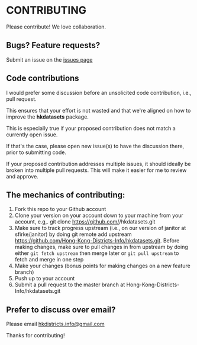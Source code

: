 # CONTRIBUTING
Please contribute!
We love collaboration.

## Bugs? Feature requests?
Submit an issue on the [issues page](https://github.com/Hong-Kong-Districts-Info/hkdatasets/issues)

## Code contributions
I would prefer some discussion before an unsolicited code contribution, i.e., pull request. 

This ensures that your effort is not wasted and that we're aligned on how to improve the **hkdatasets** package.

This is especially true if your proposed contribution does not match a currently open issue.

If that's the case, please open new issue(s) to have the discussion there, prior to submitting code.

If your proposed contribution addresses multiple issues, it should ideally be broken into multiple pull requests. This will make it easier for me to review and approve.

## The mechanics of contributing:
1. Fork this repo to your Github account
1. Clone your version on your account down to your machine from your account, e.g,. git clone https://github.com/<yourgithubusername>/hkdatasets.git
1. Make sure to track progress upstream (i.e., on our version of janitor at sfirke/janitor) by doing git remote add upstream https://github.com/Hong-Kong-Districts-Info/hkdatasets.git. Before making changes, make sure to pull changes in from upstream by doing either `git fetch upstream` then merge later or `git pull upstream` to fetch and merge in one step
1. Make your changes (bonus points for making changes on a new feature branch)
1. Push up to your account
1. Submit a pull request to the master branch at Hong-Kong-Districts-Info/hkdatasets.git

## Prefer to discuss over email?
Please email hkdistricts.info@gmail.com

Thanks for contributing!
